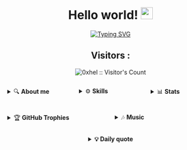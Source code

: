<h1 align="center">
  Hello world!
  <img src="https://media.tenor.com/mAlJkmN3TEcAAAAi/hackerman-emote.gif" width="28">
</h1>

<p align="center">
  <a href="https://git.io/typing-svg">
    <img src="https://readme-typing-svg.demolab.com?font=Courier+New&duration=800&pause=1000&color=00FF2C&background=000000&multiline=true&width=450&height=200&lines=%24+echo+%22Hello%2C+I'm+Aldric+Bottreau%22;Hello%2C+I'm+Aldric+Bottreau;%24+echo+%22I'm+a+Fullstack+Developer%22;I'm+a+Fullstack+Developer" alt="Typing SVG" />
  </a>
</p>

<h2 align="center">Visitors :</h2>
<div align="center">
  <img src="https://profile-counter.glitch.me/{0xhel}/count.svg" alt="0xhel :: Visitor's Count" />
</div>

<br>

<div style="display: flex; justify-content: space-between; flex-wrap: wrap;">
  <details style="flex: 1; margin: 10px;">
    <summary>🔍 <strong>About me</strong></summary>
    <div>
      <details>
        <summary>🌱 Always Learning</summary>
        <small>😝 Currently diving into new technologies and figuring out why my code sometimes has a mind of its own! 🤖</small>
      </details>
      <details>
        <summary>🎯 Goals</summary>
        <small>👨‍💻 Striving for continuous improvement — always looking for ways to write cleaner and more efficient code!</small>
      </details>
      <details>
        <summary>💬 Let’s Chat!</summary>
        <small>🤓 I’m always up for discussions about tech, and I’m known to throw in a dad joke or two.</small>
      </details>
      <details>
        <summary>🤣 Fun Fact</summary>
        <small>🍫 I dislike chocolate so much that I’d trade a bar for a bag of broccoli! 🥦</small>
      </details>
    </div>
  </details>

  <details style="flex: 1; margin: 10px;">
    <summary>⚙️ <strong>Skills</strong></summary>
    <p align="center">
      <img src="https://img.shields.io/badge/Linux-FCC624?style=for-the-badge&logo=linux&logoColor=black" alt="Linux" />
      <img src="https://img.shields.io/badge/Visual_Studio_Code-0078D4?style=for-the-badge&logo=visual-studio-code&logoColor=white" alt="VSCode" />
      <img src="https://img.shields.io/badge/Neovim-57A143?style=for-the-badge&logo=neovim&logoColor=white" alt="Neovim" />
      <img src="https://img.shields.io/badge/Bash-4EAA25?style=for-the-badge&logo=gnu-bash&logoColor=white" alt="Bash" />
      <img src="https://img.shields.io/badge/HTML5-E34F26?style=for-the-badge&logo=html5&logoColor=white" alt="HTML5" />
      <img src="https://img.shields.io/badge/CSS3-1572B6?style=for-the-badge&logo=css3&logoColor=white" alt="CSS3" />
      <img src="https://img.shields.io/badge/Tailwind_CSS-06B6D4?style=for-the-badge&logo=tailwind-css&logoColor=white" alt="Tailwind CSS" />
      <img src="https://img.shields.io/badge/JavaScript-F7DF1E?style=for-the-badge&logo=javascript&logoColor=black" alt="JavaScript" />
      <img src="https://img.shields.io/badge/TypeScript-007ACC?style=for-the-badge&logo=typescript&logoColor=white" alt="TypeScript" />
      <img src="https://img.shields.io/badge/React-20232A?style=for-the-badge&logo=react&logoColor=61DAFB" alt="React" />
      <img src="https://img.shields.io/badge/React_Native-61DAFB?style=for-the-badge&logo=react&logoColor=black" alt="React Native" />
      <img src="https://img.shields.io/badge/Next.js-000000?style=for-the-badge&logo=next.js&logoColor=white" alt="Next.js" />
      <img src="https://img.shields.io/badge/Redux-764ABC?style=for-the-badge&logo=redux&logoColor=white" alt="Redux" />
      <img src="https://img.shields.io/badge/Node.js-43853D?style=for-the-badge&logo=node.js&logoColor=white" alt="Node.js" />
      <img src="https://img.shields.io/badge/Express.js-000000?style=for-the-badge&logo=express&logoColor=white" alt="Express.js" />
      <img src="https://img.shields.io/badge/MongoDB-47A248?style=for-the-badge&logo=mongodb&logoColor=white" alt="MongoDB" />
      <img src="https://img.shields.io/badge/Expo-000020?style=for-the-badge&logo=expo&logoColor=white" alt="Expo" />
      <img src="https://img.shields.io/badge/Git-F05032?style=for-the-badge&logo=git&logoColor=white" alt="Git" />
    </p>
  </details>

  <details style="flex: 1; margin: 10px;">
    <summary>📊 <strong>Stats</strong></summary>
    <div align="center">
      <a href="https://github.com/0xhel">
        <img align="center" src="https://github-readme-stats.vercel.app/api?username=0xhel&show_icons=true&line_height=27&bg_color=000000&title_color=00FF00&text_color=00FF00&count_private=true&cache_seconds=1800" />
      </a>
      <a href="https://github.com/0xhel">
        <img align="center" src="https://github-readme-stats.vercel.app/api/top-langs/?username=0xhel&langs_count=3&bg_color=000000&title_color=00FF00&text_color=00FF00" />
      </a>
    </div>
  </details>
</div>

<br>

<div style="display: flex; justify-content: space-around;">
  <details style="flex: 1; margin: 10px;">
    <summary>🏆 <strong>GitHub Trophies</strong></summary>
    <div align="center">
      ![trophy](https://github-profile-trophy.vercel.app/?username=0xhel&theme=matrix&column=7)
    </div>
  </details>

  <details style="flex: 1; margin: 10px;">
    <summary>🎶 <strong>Music</strong></summary>
    <p align="center">
      Music fuels my coding sessions! Here's what I'm jamming to right now:
    </p>
    <div align="center">
      <a href="https://github.com/kittinan/spotify-github-profile">
        <img src="https://spotify-github-profile.kittinanx.com/api/view?uid=31m3djlmresd6niu2ctcamitd2yq&cover_image=true&theme=default&show_offline=false&background_color=121212&interchange=false" alt="Spotify Now Playing" />
      </a>
    </div>
  </details>
</div>

<br>

<div align="center">
  <details>
    <summary><strong>💡 Daily quote</strong></summary>
    <p align="center">
      <img src="https://readme-daily-quotes.vercel.app/api?theme=dark&category=programming" alt="Github Readme Daily Quotes" />
    </p>
  </details>
</div>

<br>

<div align="center">
  <img src="https://i.giphy.com/media/v1.Y2lkPTc5MGI3NjExdHJpOG1uNmZoMngzZjI4Z2o2ZGJleXEwaTVueThtZXV1cWQydDVpaCZlcD12MV9pbnRlcm5hbF9naWZfYnlfaWQmY3Q9Zw/wwg1suUiTbCY8H8vIA/giphy-downsized-large.gif" alt="A matrix
